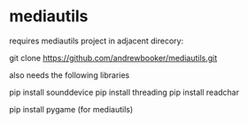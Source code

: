 # mediautils

requires mediautils project in adjacent direcory:

git clone https://github.com/andrewbooker/mediautils.git

also needs the following libraries

pip install sounddevice
pip install threading
pip install readchar

pip install pygame (for mediautils)
